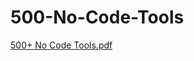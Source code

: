 # 500-No-Code-Tools

[500+ No Code Tools.pdf](https://github.com/bilalnawaz072/Promptcraft-for-AI-Art-Images/files/10763588/500%2B.No.Code.Tools.pdf)
